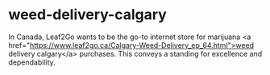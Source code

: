 # weed-delivery-calgary
In Canada, Leaf2Go wants to be the go-to internet store for marijuana &lt;a href="https://www.leaf2go.ca/Calgary-Weed-Delivery_ep_64.html">weed delivery calgary&lt;/a> purchases. This conveys a standing for excellence and dependability.

